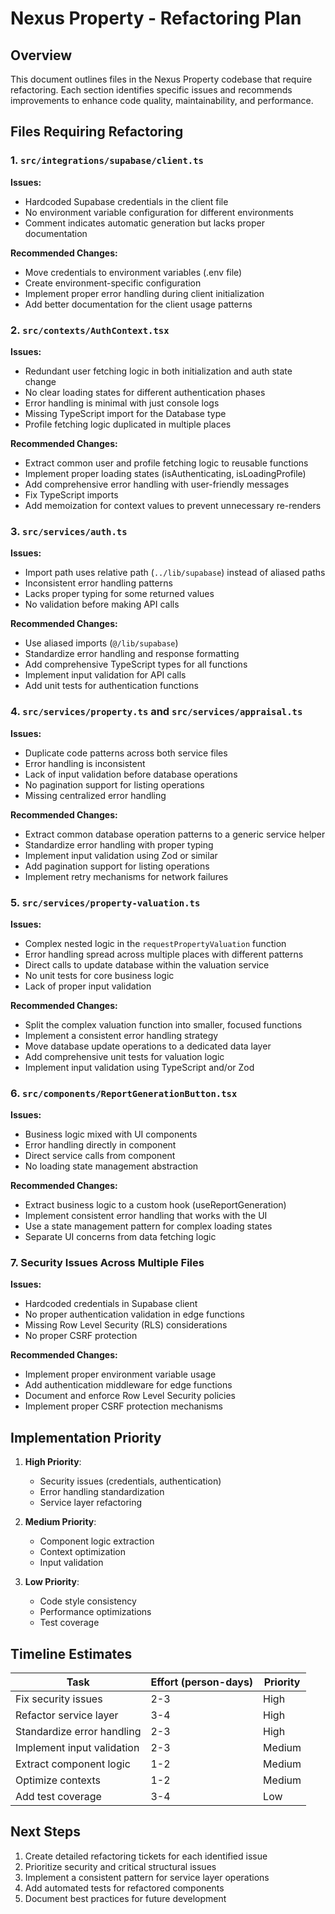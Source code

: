 # Nexus Property - Refactoring Plan

## Overview

This document outlines files in the Nexus Property codebase that require refactoring. Each section identifies specific issues and recommends improvements to enhance code quality, maintainability, and performance.

## Files Requiring Refactoring

### 1. `src/integrations/supabase/client.ts`

**Issues:**
- Hardcoded Supabase credentials in the client file
- No environment variable configuration for different environments
- Comment indicates automatic generation but lacks proper documentation

**Recommended Changes:**
- Move credentials to environment variables (.env file)
- Create environment-specific configuration
- Implement proper error handling during client initialization
- Add better documentation for the client usage patterns

### 2. `src/contexts/AuthContext.tsx`

**Issues:**
- Redundant user fetching logic in both initialization and auth state change
- No clear loading states for different authentication phases
- Error handling is minimal with just console logs
- Missing TypeScript import for the Database type
- Profile fetching logic duplicated in multiple places

**Recommended Changes:**
- Extract common user and profile fetching logic to reusable functions
- Implement proper loading states (isAuthenticating, isLoadingProfile)
- Add comprehensive error handling with user-friendly messages
- Fix TypeScript imports
- Add memoization for context values to prevent unnecessary re-renders

### 3. `src/services/auth.ts`

**Issues:**
- Import path uses relative path (`../lib/supabase`) instead of aliased paths
- Inconsistent error handling patterns
- Lacks proper typing for some returned values
- No validation before making API calls

**Recommended Changes:**
- Use aliased imports (`@/lib/supabase`)
- Standardize error handling and response formatting
- Add comprehensive TypeScript types for all functions
- Implement input validation for API calls
- Add unit tests for authentication functions

### 4. `src/services/property.ts` and `src/services/appraisal.ts`

**Issues:**
- Duplicate code patterns across both service files
- Error handling is inconsistent
- Lack of input validation before database operations
- No pagination support for listing operations
- Missing centralized error handling

**Recommended Changes:**
- Extract common database operation patterns to a generic service helper
- Standardize error handling with proper typing
- Implement input validation using Zod or similar
- Add pagination support for listing operations
- Implement retry mechanisms for network failures

### 5. `src/services/property-valuation.ts`

**Issues:**
- Complex nested logic in the `requestPropertyValuation` function
- Error handling spread across multiple places with different patterns
- Direct calls to update database within the valuation service
- No unit tests for core business logic
- Lack of proper input validation

**Recommended Changes:**
- Split the complex valuation function into smaller, focused functions
- Implement a consistent error handling strategy
- Move database update operations to a dedicated data layer
- Add comprehensive unit tests for valuation logic
- Implement input validation using TypeScript and/or Zod

### 6. `src/components/ReportGenerationButton.tsx`

**Issues:**
- Business logic mixed with UI components
- Error handling directly in component
- Direct service calls from component
- No loading state management abstraction

**Recommended Changes:**
- Extract business logic to a custom hook (useReportGeneration)
- Implement consistent error handling that works with the UI
- Use a state management pattern for complex loading states
- Separate UI concerns from data fetching logic

### 7. Security Issues Across Multiple Files

**Issues:**
- Hardcoded credentials in Supabase client
- No proper authentication validation in edge functions
- Missing Row Level Security (RLS) considerations
- No proper CSRF protection

**Recommended Changes:**
- Implement proper environment variable usage
- Add authentication middleware for edge functions
- Document and enforce Row Level Security policies
- Implement proper CSRF protection mechanisms

## Implementation Priority

1. **High Priority**:
   - Security issues (credentials, authentication)
   - Error handling standardization
   - Service layer refactoring

2. **Medium Priority**:
   - Component logic extraction
   - Context optimization
   - Input validation

3. **Low Priority**:
   - Code style consistency
   - Performance optimizations
   - Test coverage

## Timeline Estimates

| Task | Effort (person-days) | Priority |
|------|----------------------|----------|
| Fix security issues | 2-3 | High |
| Refactor service layer | 3-4 | High |
| Standardize error handling | 2-3 | High |
| Implement input validation | 2-3 | Medium |
| Extract component logic | 1-2 | Medium |
| Optimize contexts | 1-2 | Medium |
| Add test coverage | 3-4 | Low |

## Next Steps

1. Create detailed refactoring tickets for each identified issue
2. Prioritize security and critical structural issues
3. Implement a consistent pattern for service layer operations
4. Add automated tests for refactored components
5. Document best practices for future development 